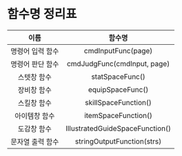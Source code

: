 # 함수명 정리표

| 이름 | 함수명 |
| :---: | :---: |
| 명령어 입력 함수 | cmdInputFunc(page) |
| 명령어 판단 함수 | cmdJudgFunc(cmdInput, page) |
| 스텟창 함수 | statSpaceFunc() |
| 장비창 함수 | equipSpaceFunc() |
| 스킬창 함수 | skillSpaceFunction() |
| 아이템창 함수 | itemSpaceFunction() |
| 도감창 함수 | IllustratedGuideSpaceFunction() |
| 문자열 출력 함수 | stringOutputFunction(strs) |
